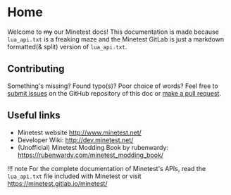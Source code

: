 # Home
Welcome to ~~my~~ our Minetest docs! This documentation is made because `lua_api.txt` is a freaking maze and the Minetest GitLab is just a markdown formatted(& split) version of `lua_api.txt`.

## Contributing
Something's missing? Found typo(s)? Poor choice of words? Feel free to [submit issues](https://github.com/WattanaGaming/Minetest-docs/issues/new) on the GitHub repository of this doc or [make a pull request](https://github.com/WattanaGaming/Minetest-docs/compare).

## Useful links
* Minetest website <http://www.minetest.net/>
* Developer Wiki: <http://dev.minetest.net/>
* (Unofficial) Minetest Modding Book by rubenwardy: <https://rubenwardy.com/minetest_modding_book/>

!!! note
    For the complete documentation of Minetest's APIs, read the `lua_api.txt` file included with Minetest or visit <https://minetest.gitlab.io/minetest/>
